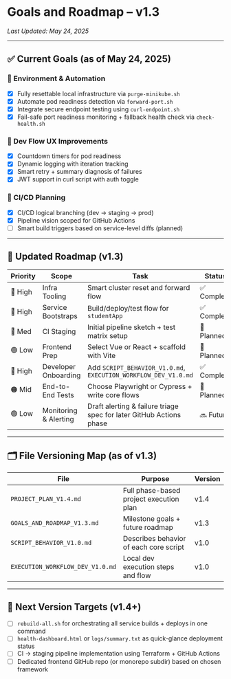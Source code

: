 # Goals and Roadmap – v1.3  
_Last Updated: May 24, 2025_

---

## ✅ Current Goals (as of May 24, 2025)

### 🔧 Environment & Automation
- [x] Fully resettable local infrastructure via `purge-minikube.sh`
- [x] Automate pod readiness detection via `forward-port.sh`
- [x] Integrate secure endpoint testing using `curl-endpoint.sh`
- [x] Fail-safe port readiness monitoring + fallback health check via `check-health.sh`

### 🧪 Dev Flow UX Improvements
- [x] Countdown timers for pod readiness
- [x] Dynamic logging with iteration tracking
- [x] Smart retry + summary diagnosis of failures
- [x] JWT support in curl script with auth toggle

### 🚀 CI/CD Planning
- [x] CI/CD logical branching (dev → staging → prod)
- [x] Pipeline vision scoped for GitHub Actions
- [ ] Smart build triggers based on service-level diffs (planned)

---

## 🧭 Updated Roadmap (v1.3)

| Priority | Scope                | Task                                                                 | Status     |
|----------|---------------------|-----------------------------------------------------------------------|------------|
| 🔴 High   | Infra Tooling       | Smart cluster reset and forward flow                                 | ✅ Complete |
| 🔴 High   | Service Bootstraps  | Build/deploy/test flow for `studentApp`                              | ✅ Complete |
| 🔵 Med    | CI Staging          | Initial pipeline sketch + test matrix setup                          | 🚧 Planned  |
| 🟢 Low    | Frontend Prep       | Select Vue or React + scaffold with Vite                             | 🚧 Planned  |
| 🔴 High   | Developer Onboarding| Add `SCRIPT_BEHAVIOR_V1.0.md`, `EXECUTION_WORKFLOW_DEV_V1.0.md`      | ✅ Complete |
| 🟠 Mid    | End-to-End Tests    | Choose Playwright or Cypress + write core flows                      | 🚧 Planned  |
| 🟢 Low    | Monitoring & Alerting| Draft alerting & failure triage spec for later GitHub Actions phase | 🔜 Future   |

---

## 🗂 File Versioning Map (as of v1.3)

| File                                | Purpose                                   | Version |
|-------------------------------------|-------------------------------------------|---------|
| `PROJECT_PLAN_V1.4.md`              | Full phase-based project execution plan   | v1.4    |
| `GOALS_AND_ROADMAP_V1.3.md`         | Milestone goals + future roadmap          | v1.3    |
| `SCRIPT_BEHAVIOR_V1.0.md`           | Describes behavior of each core script    | v1.0    |
| `EXECUTION_WORKFLOW_DEV_V1.0.md`    | Local dev execution steps and flow        | v1.0    |

---

## 📌 Next Version Targets (v1.4+)

- [ ] `rebuild-all.sh` for orchestrating all service builds + deploys in one command
- [ ] `health-dashboard.html` or `logs/summary.txt` as quick-glance deployment status
- [ ] CI → staging pipeline implementation using Terraform + GitHub Actions
- [ ] Dedicated frontend GitHub repo (or monorepo subdir) based on chosen framework
